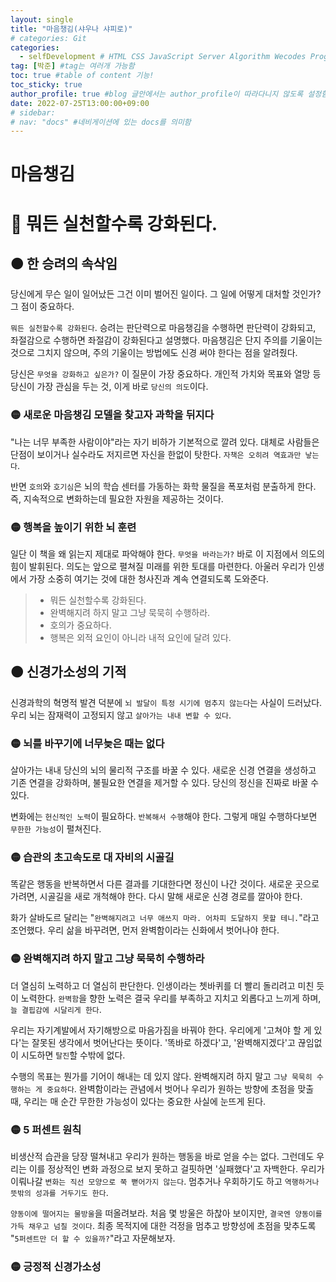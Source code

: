 ```yaml
---
layout: single
title: "마음챙김(샤우나 샤피로)"
# categories: Git
categories:
  - selfDevelopment # HTML CSS JavaScript Server Algorithm Wecodes Programmers CS Github Blog
tag: [박준] #tag는 여러개 가능함
toc: true #table of content 기능!
toc_sticky: true
author_profile: true #blog 글안에서는 author_profile이 따라다니지 않도록 설정함
date: 2022-07-25T13:00:00+09:00
# sidebar:
# nav: "docs" #네비게이션에 있는 docs를 의미함
---
```

# 마음챙김
# 🔴 뭐든 실천할수록 강화된다.
## 🟠 한 승려의 속삭임
당신에게 무슨 일이 일어났든 그건 이미 벌어진 일이다. 그 일에 어떻게 대처할 것인가? 그 점이 중요하다.

`뭐든 실천할수록 강화된다`. 승려는 판단력으로 마음챙김을 수행하면 판단력이 강화되고, 좌절감으로 수행하면 좌절감이 강화된다고 설명했다. 마음챙김은 단지 주의를 기울이는 것으로 그치지 않으며, 주의 기울이는 방법에도 신경 써야 한다는 점을 알려줬다.

당신은 `무엇을 강화하고 싶은가?` 이 질문이 가장 중요하다. 개인적 가치와 목표와 열망 등 당신이 가장 관심을 두는 것, 이게 바로 `당신의 의도`이다.

### 🟡 새로운 마음챙김 모델을 찾고자 과학을 뒤지다
"나는 너무 부족한 사람이야"라는 자기 비하가 기본적으로 깔려 있다. 대체로 사람들은 단점이 보이거나 실수라도 저지르면 자신을 한없이 탓한다. `자책은 오히려 역효과만 낳는다`.

반면 `호의`와 `호기심`은 뇌의 학습 센터를 가동하는 화학 물질을 폭포처럼 분출하게 한다. 즉, 지속적으로 변화하는데 필요한 자원을 제공하는 것이다.

### 🟡 행복을 높이기 위한 뇌 훈련
일단 이 책을 왜 읽는지 제대로 파악해야 한다. `무엇을 바라는가?` 바로 이 지점에서 의도의 힘이 발휘된다. 의도는 앞으로 펼쳐질 미래를 위한 토대를 마련한다. 아울러 우리가 인생에서 가장 소중히 여기는 것에 대한 청사진과 계속 연결되도록 도와준다.

> - 뭐든 실천할수록 강화된다.
> - 완벽해지려 하지 말고 그냥 묵묵히 수행하라.
> - 호의가 중요하다.
> - 행복은 외적 요인이 아니라 내적 요인에 달려 있다.

## 🟠 신경가소성의 기적
신경과학의 혁명적 발견 덕분에 `뇌 발달이 특정 시기에 멈추지 않는다`는 사실이 드러났다. 우리 뇌는 잠재력이 고정되지 않고 `살아가는 내내 변할 수 있다`.

### 🟡 뇌를 바꾸기에 너무늦은 때는 없다
살아가는 내내 당신의 뇌의 물리적 구조를 바꿀 수 있다. 새로운 신경 연결을 생성하고 기존 연결을 강화하며, 불필요한 연결을 제거할 수 있다. 당신의 정신을 진짜로 바꿀 수 있다.

변화에는 `헌신적인 노력`이 필요하다. `반복해서 수행`해야 한다. 그렇게 매일 수행하다보면 `무한한 가능성`이 펼쳐진다.


### 🟡 습관의 초고속도로 대 자비의 시골길
똑같은 행동을 반복하면서 다른 결과를 기대한다면 정신이 나간 것이다. 새로운 곳으로 가려면, 시골길을 새로 개척해야 한다. 다시 말해 새로운 신경 경로를 깔아야 한다.

화가 살바도르 달리는 "`완벽해지려고 너무 애쓰지 마라. 어차피 도달하지 못할 테니.`"라고 조언했다. 우리 삶을 바꾸려면, 먼저 완벽함이라는 신화에서 벗어나야 한다.

### 🟡 완벽해지려 하지 말고 그냥 묵묵히 수행하라
더 열심히 노력하고 더 열심히 판단한다. 인생이라는 쳇바퀴를 더 빨리 돌리려고 미친 듯이 노력한다. `완벽함`을 향한 노력은 결국 우리를 부족하고 지치고 외롭다고 느끼게 하며, `늘 결핍감에 시달리게 한다`.

우리는 자기계발에서 자기해방으로 마음가짐을 바꿔야 한다. 우리에게 '고쳐야 할 게 있다'는 잘못된 생각에서 벗어난다는 뜻이다. '똑바로 하겠다'고, '완벽해지겠다'고 끊임없이 시도하면 `탈진`할 수밖에 없다.

수행의 목표는 뭔가를 기어이 해내는 데 있지 않다. 완벽해지려 하지 말고 `그냥 묵묵히 수행하는 게 중요하다`. 완벽함이라는 관념에서 벗어나 우리가 원하는 방향에 초점을 맞출 때, 우리는 매 순간 무한한 가능성이 있다는 중요한 사실에 눈뜨게 된다.

### 🟡 5 퍼센트 원칙
비생산적 습관을 당장 떨쳐내고 우리가 원하는 행동을 바로 얻을 수는 없다. 그런데도 우리는 이를 정상적인 변화 과정으로 보지 못하고 걸핏하면 '실패했다'고 자백한다. 우리가 이뤄나갈 `변화는 직선 모양으로 쭉 뻗어가지 않는다`. 멈추거나 우회하기도 하고 `역행하거나 뜻밖의 성과를 거두기도 한다`.

`양동이에 떨어지는 물방울`을 떠올려보라. 처음 몇 방울은 하찮아 보이지만, `결국엔 양동이를 가득 채우고 넘칠 것이다`. 최종 목적지에 대한 걱정을 멈추고 방향성에 초점을 맞추도록 "`5퍼센트만 더 할 수 있을까?`"라고 자문해보자.

### 🟡 긍정적 신경가소성

<!-- <span style="color:white;background:royalblue;"> -->

<!-- ① ② ③ ④ ⑤ ⑥ ⑦ ⑧ ⑨-->

<!-- 메소드 위에 변수 선언, 메소드  안에 메소드, 메소드 끝나고 리턴 -->

<!-- ### 2. Link 넣기

```
 
유형 1: (설명어를 입력) : [gunhee's coding blog](https://gunhee-jeong.github. io/)
유형 2: (URL 자동연결) : <https://gunhee-jeong.github.io/>
유형 3: (동일 파일 내 '문단으로 이동') : [1. Header로 이동](###-1-header)

```

유형 1: (설명어를 입력) : [gunhee's coding blog](https://gunhee-jeong.github.io/)
유형 2: (URL 자동연결) : <https://gunhee-jeong.github.io/>
유형 3: (동일 파일 내 '문단으로 이동') : [1. Header로 이동](#1-header)
유형 3의 방법

1. 특수문자를 제거
2. 스페이스는 -로 바꾸고
3. 대문자는 소문자로!
   그래서 ### 1. Header -> #1-header
 
## Link: [google][https://www.google.com/]

### 3. 수평선

```

---

```

---

### 4. 라인 바꾸기

```

스페이스바를 2번 눌러주면 다음칸으로
이동할 수 있어요!

```

---

스페이스바를 2번 눌러주면
다음칸으로 이동할 수 있어요!

### 5. list 만들기

```

1. 1번
2. 2번
3. 3번

- 순서없는 list
  - 순서없는 list
    - 순서없는 list

```

1. 1번
2. 2번
3. 3번

- 순서없는 list
  - 순서없는 list
    - 순서없는 list

---

### 6. font 관련

```

**진하게** -> 볼드
_기울여서_ -> 이탤릭체
~~취소선~~ -> 취소선

<ul>밑줄넣기</ul> -> 밑줄
<span style="color:red">빨간 글씨</span> -> 글자색
이것이 `인라인` 입니다 -> 인라인 코드
```

**진하게** -> 볼드
_기울여서_ -> 이탤릭체
~~취소선~~ -> 취소선
<u>밑줄넣기</u> -> 밑줄
<span style="color:red">빨간 글씨</span>
이것이 `인라인` 입니다 -> 인라인 코드

---

### 7. 인용구문

```
> coding
>
> > JavaScript
> >
> > > 내가 프짱!
```

> coding
>
> > JavaScript
> >
> > > 내가 프짱!

---

### 8. 이미지 삽입

```
유형1: ('사이즈를 조절' -> HTML 태그 사용) : <img src="https://gunhee-jeong.github.io/assets/images/blogLogo.png" width="300" height="200">
유형2: (이미지 삽입 후 -> 링크 걸기)
[![이미지](https://gunhee-jeong.github.io/assets/images/blogLogo/blogLogo.png)](https://gunhee-jeong.github.io/)
```

유형1: ('사이즈를 조절' -> HTML 태그 사용) : <img src="https://gunhee-jeong.github.io/assets/images/blogLogo.png" width="300" height="200">
유형2: (이미지 삽입 후 -> 링크 걸기)
[![이미지](https://gunhee-jeong.github.io/assets/images/blogLogo.png)](https://gunhee-jeong.github.io/)

### 9. 표 만들기

```
||국어|영어|
| :--- | ---: | :--: |
|건희 | 100점 | 100점
|철수 | 100점 | 100점
```

|      |  국어 | 영어  |
| :--- | ----: | :---: |
| 건희 | 100점 | 100점 |
| 철수 | 100점 | 100점 |

> - header를 넣고 싶은 경우 ---을 사용하고 :을 이용하여 정렬에 사용함!

### 10. 토글 만들기

```
<details>
<summary>여기를 누르세요</summary>
<div markdown="1">
숨겨진 내용
</div>
</details>
```

<details>
<summary>여기를 누르세요</summary>
<div markdown="1">
숨겨진 내용
</details> -->
